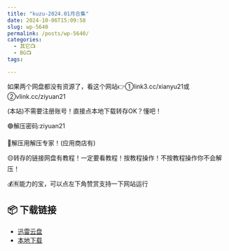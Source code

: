 ```yaml
---
title: "kuzu-2024.01月合集"
date: 2024-10-06T15:09:58
slug: wp-5640
permalink: /posts/wp-5640/
categories:
  - 其它📺
  - BG📺
tags:

---
```


如果两个网盘都没有资源了，看这个网站👉①link3.cc/xianyu21或②vlink.cc/ziyuan21

(本站)不需要注册账号！直接点本地下载转存OK？懂吧！

🟢解压密码:ziyuan21

🔵解压用解压专家！(应用商店有)

🟡转存的链接网盘有教程！一定要看教程！按教程操作！不按教程操作你不会解压！

💰🈶能力的宝，可以点左下角赞赏支持一下网站运行

## 📦 下载链接
- [迅雷云盘](https://blziyuan21.com/pay-download/5640?key=93ee73ddf1&down_id=0)
- [本地下载](https://blziyuan21.com/pay-download/5640?key=93ee73ddf1&down_id=1)

